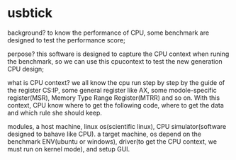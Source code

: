 # usbtick
background?
to know the performance of CPU, some benchmark are designed to test the performance score;

perpose?
this software is designed to capture the CPU context when runing the benchmark, so we can use this cpucontext to test the new generation CPU design;

what is CPU context?
we all know the cpu run step by step by the guide of the register CS:IP, some general register like AX, some modole-specific register(MSR), Memory Type Range Register(MTRR) and so on. With this context, CPU know where to get the following code, where to get the data and which rule she should keep.

modules,
a host machine, linux os(scientific linux), CPU simulator(software designed to bahave like CPU).
a target machine, os depend on the benchmark ENV(ubuntu or windows), driver(to get the CPU context, we must run on kernel mode), and setup GUI.
